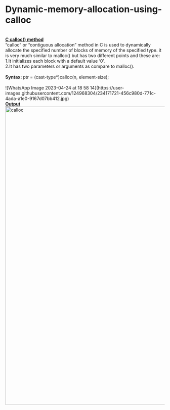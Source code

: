 # Dynamic-memory-allocation-using-calloc
<br>
<b><ins>C calloc() method</b></ins><br>
“calloc” or “contiguous allocation” method in C is used to dynamically allocate the specified number of blocks of memory of the specified type. it is very much similar to malloc() but has two different points and these are:<br>
1.It initializes each block with a default value ‘0’.<br>
2.It has two parameters or arguments as compare to malloc().<br>
<br>
<b>Syntax: </b>
ptr = (cast-type*)calloc(n, element-size);<br>
<br>
![WhatsApp Image 2023-04-24 at 18 58 14](https://user-images.githubusercontent.com/124968304/234171721-456c980d-771c-4ada-a1e0-9167d07bb412.jpg)
<br>
<b><ins>Output</b></ins>
<img width="944" alt="calloc" src="https://user-images.githubusercontent.com/124968304/234171693-123b7157-cc35-4210-addd-b2eb3c2526ea.png">






